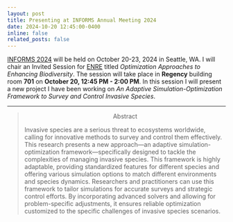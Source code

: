 ```yaml
---
layout: post
title: Presenting at INFORMS Annual Meeting 2024
date: 2024-10-20 12:45:00-0400
inline: false
related_posts: false
---
```


[INFORMS 2024](https://meetings.informs.org/wordpress/seattle2024/) will be held on October 20-23, 2024 in Seattle, WA. I will chair an Invited Session for [ENRE](https://connect.informs.org/energy-natural-resources-and-the-environment/home) titled _Optimization Approaches to Enhancing Biodiversity_. The session will take place in **Regency** building room **701** on **October 20, 12:45 PM - 2:00 PM**. 
In this session I will present a new project I have been working on _An Adaptive Simulation-Optimization Framework to Survey and Control Invasive Species_. 

---

> <p style="text-align: center;"> Abstract</p>
>Invasive species are a serious threat to ecosystems worldwide, calling for innovative methods to survey and control them effectively. This research presents a new approach—an adaptive simulation-optimization framework—specifically designed to tackle the complexities of managing invasive species. This framework is highly adaptable, providing standardized features for different species and offering various simulation options to match different environments and species dynamics. Researchers and practitioners can use this framework to tailor simulations for accurate surveys and strategic control efforts. By incorporating advanced solvers and allowing for problem-specific adjustments, it ensures reliable optimization customized to the specific challenges of invasive species scenarios.